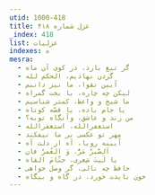 ```yaml
---
utid: 1000-418
title: غزل شماره ۴۱۸
_index: 418
list: غزلیات
indexes: ه
mesra:
  - گر تیغ بارد، در کوی آن ماه
  - گردن نهادیم، الحکم لله
  - آیین تقوا، ما نیز دانیم
  - لیکن چه چاره، با بخت گمراه
  - ما شیخ و واعظ، کمتر شناسیم
  - یا جام باده، یا قصّه کوتاه
  - من رند و عاشق، وآنگاه توبه؟
  - استغفرالله، استغفرالله
  - مِهر تو عکسی بر ما نیفکند
  - آیینه رویا، آه از دلت آه
  - اَلصَّبرُ مَرٌّ، وَ العُمرُ فان
  - یا لَیتَ شِعری، حتّامَ القاه
  - حافظ چه نالی، گر وصل خواهی
  - خون بایدت خورد، در گاه و بیگاه
---
```

